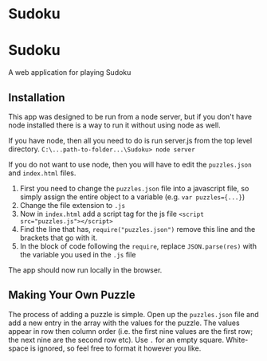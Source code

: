 # Sudoku
# Sudoku
A web application for playing Sudoku
## Installation
This app was designed to be run from a node server, but if you don't have node installed there is a way to run it without using node as well.

If you have node, then all you need to do is run server.js from the top level directory.
```C:\...path-to-folder...\Sudoku> node server```

If you do not want to use node, then you will have to edit the `puzzles.json` and `index.html` files. 
1.  First you need to change the `puzzles.json` file into a javascript file, so simply assign the entire object to a variable (e.g. `var puzzles={...}`) 
2. Change the file extension to `.js`
3. Now in `index.html` add a script tag for the js file
`<script src="puzzles.js"></script>`
4. Find the line that has,
`require("puzzles.json")`
remove this line and the brackets that go with it.
5. In the block of code following the `require`, replace `JSON.parse(res)` with the variable you used in the `.js` file

The app should now run locally in the browser.

## Making Your Own Puzzle
The process of adding a puzzle is simple. Open up the `puzzles.json` file and add a new entry in the array with the values for the puzzle. The values appear in row then column order (i.e. the first nine values are the first row; the next nine are the second row etc). Use `.` for an empty square. White-space is ignored, so feel free to format it however you like. 